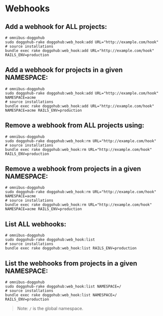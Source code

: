# Webhooks

## Add a webhook for **ALL** projects:

    # omnibus-doggohub
    sudo doggohub-rake doggohub:web_hook:add URL="http://example.com/hook"
    # source installations
    bundle exec rake doggohub:web_hook:add URL="http://example.com/hook" RAILS_ENV=production

## Add a webhook for projects in a given **NAMESPACE**:

    # omnibus-doggohub
    sudo doggohub-rake doggohub:web_hook:add URL="http://example.com/hook" NAMESPACE=acme
    # source installations
    bundle exec rake doggohub:web_hook:add URL="http://example.com/hook" NAMESPACE=acme RAILS_ENV=production

## Remove a webhook from **ALL** projects using:

    # omnibus-doggohub
    sudo doggohub-rake doggohub:web_hook:rm URL="http://example.com/hook"
    # source installations
    bundle exec rake doggohub:web_hook:rm URL="http://example.com/hook" RAILS_ENV=production

## Remove a webhook from projects in a given **NAMESPACE**:

    # omnibus-doggohub
    sudo doggohub-rake doggohub:web_hook:rm URL="http://example.com/hook" NAMESPACE=acme
    # source installations
    bundle exec rake doggohub:web_hook:rm URL="http://example.com/hook" NAMESPACE=acme RAILS_ENV=production

## List **ALL** webhooks:

    # omnibus-doggohub
    sudo doggohub-rake doggohub:web_hook:list
    # source installations
    bundle exec rake doggohub:web_hook:list RAILS_ENV=production

## List the webhooks from projects in a given **NAMESPACE**:

    # omnibus-doggohub
    sudo doggohub-rake doggohub:web_hook:list NAMESPACE=/
    # source installations
    bundle exec rake doggohub:web_hook:list NAMESPACE=/ RAILS_ENV=production

> Note: `/` is the global namespace.
